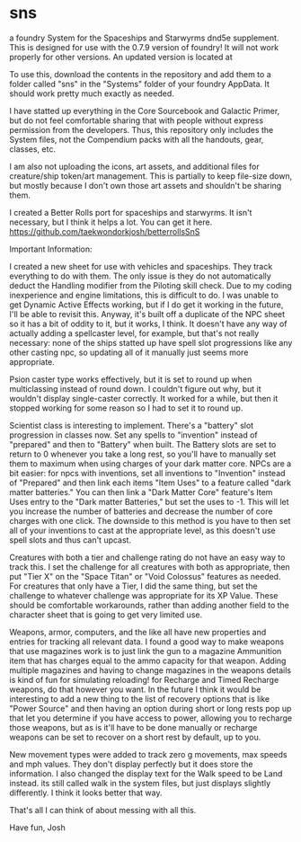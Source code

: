 # sns
a foundry System for the Spaceships and Starwyrms dnd5e supplement. This is designed for use with the 0.7.9 version of foundry! It will not work properly for other versions. An updated version is located at

To use this, download the contents in the repository and add them to a folder called "sns" in the "Systems" folder of your foundry AppData. It should work pretty much exactly as needed. 

I have statted up everything in the Core Sourcebook and Galactic Primer, but do not feel comfortable sharing that with people without express permission from the developers. Thus, this repository only includes the System files, not the Compendium packs with all the handouts, gear, classes, etc. 

I am also not uploading the icons, art assets, and additional files for creature/ship token/art management. This is partially to keep file-size down, but mostly because I don't own those art assets and shouldn't be sharing them. 

I created a Better Rolls port for spaceships and starwyrms. It isn't necessary, but I think it helps a lot. You can get it here. https://github.com/taekwondorkjosh/betterrollsSnS

Important Information:

I created a new sheet for use with vehicles and spaceships. They track everything to do with them. The only issue is they do not automatically deduct the Handling modifier from the Piloting skill check. Due to my coding inexperience and engine limitations, this is difficult to do. I was unable to get Dynamic Active Effects working, but if I do get it working in the future, I'll be able to revisit this. Anyway, it's built off a duplicate of the NPC sheet so it has a bit of oddity to it, but it works, I think. It doesn't have any way of actually adding a spellcaster level, for example, but that's not really necessary: none of the ships statted up have spell slot progressions like any other casting npc, so updating all of it manually just seems more appropriate.

Psion caster type works effectively, but it is set to round up when multiclassing instead of round down. I couldn't figure out why, but it wouldn't display single-caster correctly. It worked for a while, but then it stopped working for some reason so I had to set it to round up. 

Scientist class is interesting to implement. There's a "battery" slot progression in classes now. Set any spells to "invention" instead of "prepared" and then to "Battery" when built. The Battery slots are set to return to 0 whenever you take a long rest, so you'll have to manually set them to maximum when using charges of your dark matter core. NPCs are a bit easier: for npcs with inventions, set all inventions to "Invention" instead of "Prepared" and then link each items "Item Uses" to a feature called "dark matter batteries." You can then link a "Dark Matter Core" feature's Item Uses entry to the "Dark matter Batteries," but set the uses to -1. This will let you increase the number of batteries and decrease the number of core charges with one click. The downside to this method is you have to then set all of your inventions to cast at the appropriate level, as this doesn't use spell slots and thus can't upcast. 

Creatures with both a tier and challenge rating do not have an easy way to track this. I set the challenge for all creatures with both as appropriate, then put "Tier X" on the "Space Titan" or "Void Colossus" features as needed. For creatures that only have a Tier, I did the same thing, but set the challenge to whatever challenge was appropriate for its XP Value. These should be comfortable workarounds, rather than adding another field to the character sheet that is going to get very limited use. 

Weapons, armor, computers, and the like all have new properties and entries for tracking all relevant data. I found a good way to make weapons that use magazines work is to just link the gun to a magazine Ammunition item that has charges equal to the ammo capacity for that weapon. Adding multiple magazines and having to change magazines in the weapons details is kind of fun for simulating reloading! for Recharge and Timed Recharge weapons, do that however you want. In the future I think it would be interesting to add a new thing to the list of recovery options that is like "Power Source" and then having an option during short or long rests pop up that let you determine if you have access to power, allowing you to recharge those weapons, but as is it'll have to be done manually or recharge weapons can be set to recover on a short rest by default, up to you. 

New movement types were added to track zero g movements, max speeds and mph values. They don't display perfectly but it does store the information. I also changed the display text for the Walk speed to be Land instead. its still called walk in the system files, but just displays slightly differently. I think it looks better that way. 

That's all I can think of about messing with all this. 

Have fun, Josh

